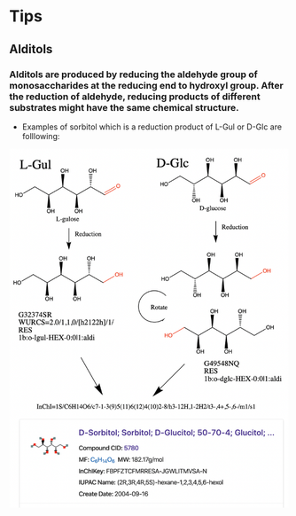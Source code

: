 # Tips

## Alditols

### Alditols are produced by reducing the aldehyde group of monosaccharides at the reducing end to hydroxyl group. After the reduction of aldehyde, reducing products of different substrates might have the same chemical structure.

* Examples of sorbitol which is a reduction product of L-Gul or D-Glc are folllowing:
 



![Sorbitol](https://github.com/glycoinfo/WURCS/blob/master/docs/pic/Sorbitol.png?raw=true "Sorbitol")



